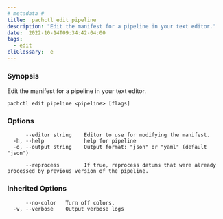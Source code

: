 ```yaml
---
# metadata # 
title:  pachctl edit pipeline
description: "Edit the manifest for a pipeline in your text editor."
date:  2022-10-14T09:34:42-04:00
tags:
  - edit
cliGlossary:  e
---
```


### Synopsis

Edit the manifest for a pipeline in your text editor.

```
pachctl edit pipeline <pipeline> [flags]
```

### Options

```
      --editor string    Editor to use for modifying the manifest.
  -h, --help             help for pipeline
  -o, --output string    Output format: "json" or "yaml" (default "json")

      --reprocess        If true, reprocess datums that were already processed by previous version of the pipeline.
```

### Inherited Options

```
      --no-color   Turn off colors.
  -v, --verbose    Output verbose logs
```

